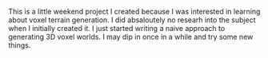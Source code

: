 This is a little weekend project I created because I was interested in learning about voxel terrain generation.
I did absaloutely no researh into the subject when I initially created it. 
I just started writing a naive approach to generating 3D voxel worlds.
I may dip in once in a while and try some new things.
